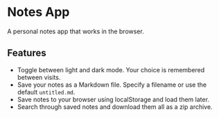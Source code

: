 # Notes App
A personal notes app that works in the browser.

## Features

- Toggle between light and dark mode. Your choice is remembered between visits.
- Save your notes as a Markdown file. Specify a filename or use the default `untitled.md`.
- Save notes to your browser using localStorage and load them later.
- Search through saved notes and download them all as a zip archive.
